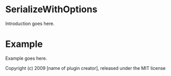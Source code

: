 SerializeWithOptions
====================

Introduction goes here.


Example
=======

Example goes here.


Copyright (c) 2009 [name of plugin creator], released under the MIT license
